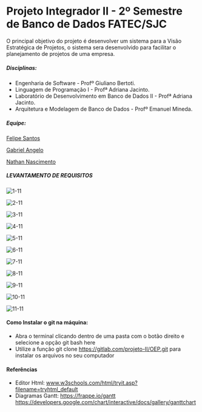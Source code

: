 # Projeto Integrador II - 2º Semestre de Banco de Dados FATEC/SJC

O principal objetivo do projeto é desenvolver um sistema para a Visão Estratégica de Projetos,
o sistema sera desenvolvido para facilitar o planejamento de projetos de uma empresa.

##### Disciplinas:

- Engenharia de Software - Profº Giuliano Bertoti.
- Linguagem de Programação I - Profª Adriana Jacinto.
- Laboratório de Desenvolvimento em Banco de Dados II - Profª Adriana Jacinto.
- Arquitetura e Modelagem de Banco de Dados - Profº Emanuel Mineda.

##### Equipe:

[Felipe Santos](https://gitlab.com/felipefsc)

[Gabriel Angelo](https://gitlab.com/Angelog)

[Nathan Nascimento](https://gitlab.com/N4htan)

##### LEVANTAMENTO DE REQUISITOS

![1-11](/uploads/c6614726dc3c648ef3fd028ee102d2d3/1-11.jpg)

![2-11](/uploads/0b1ecbf19ea628ed4f09a1602086e262/2-11.jpg)

![3-11](/uploads/80e445142387369a9dabaa3d95f6a5d2/3-11.jpg)

![4-11](/uploads/6e6f98e3cdfbb10fb4353d4d9147b977/4-11.jpg)

![5-11](/uploads/5eee974d29a5180570c729932170bfb0/5-11.jpg)

![6-11](/uploads/9e899b56cd147fc8262db480dcc8a7cc/6-11.jpg)

![7-11](/uploads/39d0968cde00172c993f3a2ef5d0bfae/7-11.jpg)

![8-11](/uploads/5f2ee8b4054dde8cee71ccd321e618a9/8-11.jpg)

![9-11](/uploads/794d05110b93ee28dda4956e76008fe3/9-11.jpg)

![10-11](/uploads/f00317ad9d00e723259597557c3651c0/10-11.jpg)

![11-11](/uploads/11214063f47d09a6e626424518e8f76c/11-11.jpg)

#### Como Instalar o git na máquina:


- Abra o terminal clicando dentro de uma pasta com o botão direito e selecione a opção git bash here
- Utilize a função git clone https://gitlab.com/projeto-II/OEP.git para instalar os arquivos no seu computador

#### Referências


- Editor Html: www.w3schools.com/html/tryit.asp?filename=tryhtml_default
- Diagramas Gantt:
https://frappe.io/gantt
https://developers.google.com/chart/interactive/docs/gallery/ganttchart